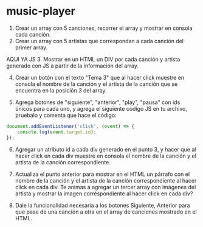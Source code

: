 # music-player


1. Crear un array con 5 canciones, recorrer el array y mostrar en consola cada canción.
2. Crear un array con 5 artistas que correspondan a cada canción del primer array.


AQUI YA JS 
3. Mostrar en un HTML un DIV por cada canción y artista generado con JS a partir de la información del array.

4. Crear un botón con el texto "Tema 3" que al hacer click muestre en consola el nombre de la canción y el artista de la canción que se encuentra en la posición 3 del array.

5. Agrega botones de "siguiente", "anterior", "play", "pausa" con ids únicos para cada uno, y agrega el siguiente código JS en tu archivo, pruebalo y comenta que hace el código:

```js
document.addEventListener('click', (event) => {
    console.log(event.target.id);
});
```

6. Agregar un atributo id a cada div generado en el punto 3, y hacer que al hacer click en cada div muestre en consola el nombre de la canción y el artista de la canción correspondiente.

7. Actualiza el punto anterior para mostrar en el HTML un párrafo con el nombre de la canción y el artista de la canción correspondiente al hacer click en cada div. Te animas a agregar un tercer array con imágenes del artista y mostrar la imagen correspondiente al hacer click en cada div?

8. Dale la funcionalidad necesaria a los botones Siguiente, Anterior para que pase de una canción a otra en el array de canciones mostrado en el HTML.